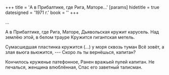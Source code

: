 +++
title = 'А в Прибалтике, где Рига, Маторе...'
[params]
  hidetitle = true
  datesigned = '1971 г.'
  book = ''
+++
<!-- [Илья- скорее всего начало утеряно] -->

...

А в Прибалтике, где Рига, Маторе,
Дьявольская кружит карусель.
Над землёю этой, в белом трауре
Кружится гигантская метель.

Сумасшедшая пластинка кружится
(...) у моря сквозь туман
Всё зовёт, а злая вьюга вьюжится, ---
Скоро ль ты вернёшься, капитан?

Кончилось круженье патефонное,
Ранен вражьей пулей капитан.
Не печалься, женщина влюблённая,
Спас его заветный талисман.

<!-- [Илья- 1971-1972 г.] -->
